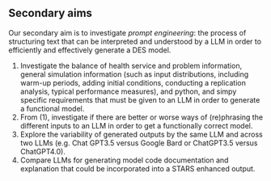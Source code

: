 ## Secondary aims

Our secondary aim is to investigate *prompt engineering*: the process of structuring text that can be interpreted and understood by a LLM in order to efficiently and effectively generate a DES model.

1. Investigate the balance of health service and problem information, general simulation information (such as input distributions, including warm-up periods, adding initial conditions, conducting a replication analysis, typical performance measures), and python, and simpy specific requirements that must be given to an LLM in order to generate a functional model.
2. From (1), investigate if there are better or worse ways of (re)phrasing the different inputs to an LLM in order to get a functionally correct model.
3.  Explore the variability of generated outputs by the same LLM and across two LLMs (e.g. Chat GPT3.5 versus Google Bard or ChatGPT3.5 versus ChatGPT4.0).
4. Compare LLMs for generating model code documentation and explanation that could be incorporated into a STARS enhanced output.
